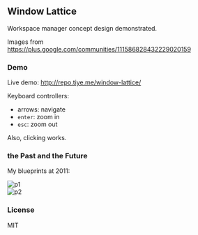 
Window Lattice
------

Workspace manager concept design demonstrated.

Images from https://plus.google.com/communities/111586828432229020159

### Demo

Live demo: http://repo.tiye.me/window-lattice/

Keyboard controllers:

* arrows: navigate
* `enter`: zoom in
* `esc`: zoom out

Also, clicking works.

### the Past and the Future

My blueprints at 2011:  

![p1](http://ww3.sinaimg.cn/large/62752320gw1dmhskrclakj.jpg)  
![p2](http://ww2.sinaimg.cn/large/62752320gw1dmov9gsvg8j.jpg) 

### License

MIT